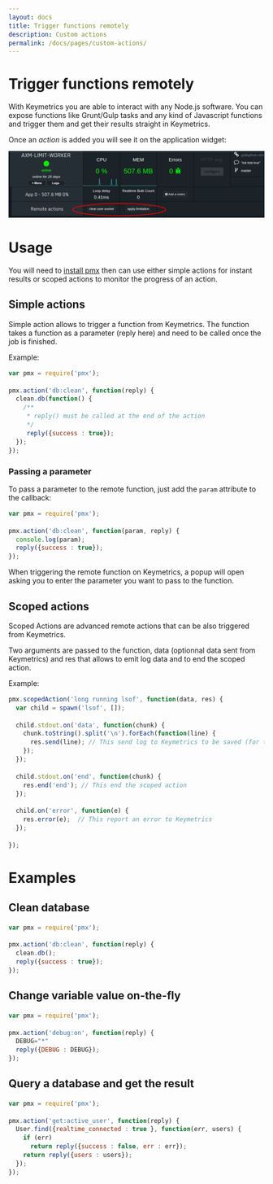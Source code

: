 ```yaml
---
layout: docs
title: Trigger functions remotely
description: Custom actions
permalink: /docs/pages/custom-actions/
---
```


# Trigger functions remotely

With Keymetrics you are able to interact with any Node.js software. You can expose functions like Grunt/Gulp tasks and any kind of Javascript functions and trigger them and get their results straight in Keymetrics.

Once an *action* is added you will see it on the application widget:

<img src="/images/custom-actions.png" alt="Custom actions"/>

# Usage

You will need to [install pmx](/docs/usage/install-pmx/) then can use either simple actions for instant results or scoped actions to monitor the progress of an action.

## Simple actions

Simple action allows to trigger a function from Keymetrics. The function takes a function as a parameter (reply here) and need to be called once the job is finished.

Example:

```javascript
var pmx = require('pmx');

pmx.action('db:clean', function(reply) {
  clean.db(function() {
    /**
     * reply() must be called at the end of the action
     */
     reply({success : true});
  });
});
```

### Passing a parameter

To pass a parameter to the remote function, just add the `param` attribute to the callback:

```javascript
var pmx = require('pmx');

pmx.action('db:clean', function(param, reply) {
  console.log(param);
  reply({success : true});
});
```

When triggering the remote function on Keymetrics, a popup will open asking you to enter the parameter you want to pass to the function.

## Scoped actions

Scoped Actions are advanced remote actions that can be also triggered from Keymetrics.

Two arguments are passed to the function, data (optionnal data sent from Keymetrics) and res that allows to emit log data and to end the scoped action.

Example:

```javascript
pmx.scopedAction('long running lsof', function(data, res) {
  var child = spawn('lsof', []);

  child.stdout.on('data', function(chunk) {
    chunk.toString().split('\n').forEach(function(line) {
      res.send(line); // This send log to Keymetrics to be saved (for tracking)
    });
  });

  child.stdout.on('end', function(chunk) {
    res.end('end'); // This end the scoped action
  });

  child.on('error', function(e) {
    res.error(e);  // This report an error to Keymetrics
  });

});
```

# Examples

## Clean database

```javascript
var pmx = require('pmx');

pmx.action('db:clean', function(reply) {
  clean.db();
  reply({success : true});
});
```

## Change variable value on-the-fly

```javascript
var pmx = require('pmx');

pmx.action('debug:on', function(reply) {
  DEBUG="*"
  reply({DEBUG : DEBUG});
});
```

## Query a database and get the result

```javascript
var pmx = require('pmx');

pmx.action('get:active_user', function(reply) {
  User.find({realtime_connected : true }, function(err, users) {
    if (err)
      return reply({success : false, err : err});
    return reply({users : users});
  });
});
```
